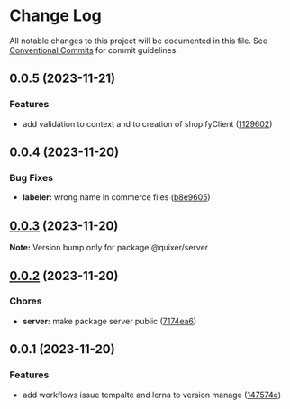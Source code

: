 # Change Log

All notable changes to this project will be documented in this file.
See [Conventional Commits](https://conventionalcommits.org) for commit guidelines.

## 0.0.5 (2023-11-21)

### Features

- add validation to context and to creation of shopifyClient ([1129602](https://github.com/Yokaito/quixer/commit/1129602e399afaed99bdcd1ca8497b54d9693af3))

## 0.0.4 (2023-11-20)

### Bug Fixes

- **labeler:** wrong name in commerce files ([b8e9605](https://github.com/Yokaito/quixer/commit/b8e96056f2b9dab982b8ba77c37b80749b4821f3))

## [0.0.3](https://github.com/Yokaito/quixer/compare/v0.0.2...v0.0.3) (2023-11-20)

**Note:** Version bump only for package @quixer/server

## [0.0.2](https://github.com/Yokaito/quixer/compare/v0.0.1...v0.0.2) (2023-11-20)

### Chores

- **server:** make package server public ([7174ea6](https://github.com/Yokaito/quixer/commit/7174ea63819e8ada745f0f3c91e6b3f171f1f8cc))

## 0.0.1 (2023-11-20)

### Features

- add workflows issue tempalte and lerna to version manage ([147574e](https://github.com/Yokaito/quixer/commit/147574e89e58704bcdaef96cb31d4a81d520fb8d))
